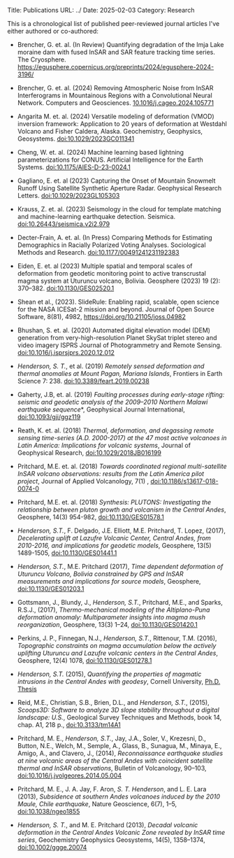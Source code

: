 Title: Publications
URL: ../
Date: 2025-02-03
Category: Research

This is a chronological list of published peer-reviewed journal articles I've either authored or co-authored:

* Brencher, G. et. al. (In Review) Quantifying degradation of the Imja Lake moraine dam with fused InSAR and SAR feature tracking time series. The Cryosphere. https://egusphere.copernicus.org/preprints/2024/egusphere-2024-3196/

* Brencher, G. et. al. (2024) Removing Atmospheric Noise from InSAR Interferograms in Mountainous Regions with a Convolutional Neural Network. Computers and Geosciences. [10.1016/j.cageo.2024.105771](https://doi.org/10.1016/j.cageo.2024.105771)

* Angarita M. et. al. (2024) Versatile modeling of deformation (VMOD) inversion framework: Application to 20 years of deformation at Westdahl Volcano and Fisher Caldera, Alaska. Geochemistry, Geophysics, Geosystems. [doi:10.1029/2023GC011341](https://doi.org/10.1029/2023GC011341)

* Cheng, W. et. al. (2024) Machine learning based lightning parameterizations for CONUS. Artificial Intelligence for the Earth Systems. [doi:10.1175/AIES-D-23-0024.1](https://doi.org/10.1175/AIES-D-23-0024.1)

* Gagliano, E. et. al (2023) Capturing the Onset of Mountain Snowmelt Runoff Using Satellite Synthetic Aperture Radar. Geophysical Research Letters. [doi:10.1029/2023GL105303](https://doi.org/10.1029/2023GL105303)

* Krauss, Z. et. al. (2023) Seismology in the cloud for template matching and machine-learning earthquake detection. Seismica. [doi:10.26443/seismica.v2i2.979](http://dx.doi.org/10.26443/seismica.v2i2.979)

* Decter-Frain, A. et. al. (In Press) Comparing Methods for Estimating Demographics in Racially Polarized Voting Analyses. Sociological Methods and Research. [doi:10.1177/00491241231192383]([https://doi.org/10.1177/00491241231192383)

* Eiden, E. et. al (2023) Multiple spatial and temporal scales of deformation from geodetic monitoring point to active transcrustal magma system at Uturuncu volcano, Bolivia. Geosphere (2023) 19 (2): 370–382. [doi:10.1130/GES02520.1](https://doi.org/10.1130/GES02520.1)

* Shean et al., (2023). SlideRule: Enabling rapid, scalable, open science for the NASA ICESat-2 mission and beyond. Journal of Open Source Software, 8(81), 4982, https://doi.org/10.21105/joss.04982

* Bhushan, S. et. al. (2020) Automated digital elevation model (DEM) generation from very-high-resolution Planet SkySat triplet stereo and video imagery ISPRS Journal of Photogrammetry and Remote Sensing. [doi:10.1016/j.isprsjprs.2020.12.012](https://doi.org/10.1016/j.isprsjprs.2020.12.012)

* *Henderson, S. T.*, et al. (2019) *Remotely sensed deformation and thermal anomalies at Mount Pagan, Mariana Islands*, Frontiers in Earth Science 7: 238. [doi:10.3389/feart.2019.00238](https://doi.org/10.3389/feart.2019.00238)

* Gaherty, J.B, et. al. (2019)  *Faulting processes during early-stage rifting: seismic and geodetic analysis of the 2009–2010 Northern Malawi earthquake sequence**, Geophysical Journal International, [doi:10.1093/gji/ggz119](https://doi.org/10.1093/gji/ggz119)

* Reath, K. et. al. (2018) *Thermal, deformation, and degassing remote sensing time-series (A.D. 2000-2017) at the 47 most active volcanoes in Latin America: Implications for volcanic systems*, Journal of Geophysical Research, [doi:10.1029/2018JB016199](https://doi.org/10.1029/2018JB016199)

* Pritchard, M.E. et. al. (2018) *Towards coordinated regional multi-satellite InSAR volcano observations: results from the Latin America pilot project*, Journal of Applied Volcanology, 7(1) , [doi:10.1186/s13617-018-0074-0](https://doi.org/10.1186/s13617-018-0074-0)

* Pritchard, M.E. et. al. (2018) *Synthesis: PLUTONS: Investigating the relationship between pluton growth and volcanism in the Central Andes*, Geosphere, 14(3) 954-982, [doi:10.1130/GES01578.1](https://doi.org/10.1130/GES01578.1)

* *Henderson, S.T.*, F. Delgado, J.E. Elliott, M.E. Pritchard, T. Lopez, (2017), *Decelerating uplift at Lazufre Volcanic Center, Central Andes, from 2010-2016, and implications for geodetic models*, Geosphere, 13(5) 1489-1505, [doi:10.1130/GES01441.1](https://doi.org/doi:10.1130/GES01441.1)

* *Henderson, S.T.*, M.E. Pritchard (2017), *Time dependent deformation of Uturuncu Volcano, Bolivia constrained by GPS and InSAR measurements and implications for source models*, Geosphere, [doi:10.1130/GES01203.1](https://doi.org/10.1130/GES01203.1)

* Gottsmann, J., Blundy, J., *Henderson, S.T.*, Pritchard, M.E., and Sparks, R.S.J., (2017), *Thermo-mechanical modeling of the Altiplano-Puna deformation anomaly: Multiparameter insights into magma mush reorganization*, Geosphere, 13(3) 1–24, [doi:10.1130/GES01420.1](https://doi.org/10.1130/GES01420.1)

* Perkins, J. P.,  Finnegan, N.J.,  *Henderson, S.T.*,  Rittenour, T.M. (2016), *Topographic constraints on magma accumulation below the actively uplifting Uturuncu and Lazufre volcanic centers in the Central Andes*, Geosphere, 12(4) 1078, [doi:10.1130/GES01278.1](https://doi.org/10.1130/GES01278.1)

*  *Henderson, S.T.* (2015), *Quantifying the properties of magmatic intrusions in the Central Andes with geodesy*, Cornell University, [Ph.D. Thesis](https://ecommons.cornell.edu/handle/1813/40724)

* Reid, M.E., Christian, S.B., Brien, D.L., and *Henderson, S.T.*, (2015), *Scoops3D: Software to analyze 3D slope stability throughout a digital landscape: U.S.*, Geological Survey Techniques and Methods, book 14, chap. A1, 218 p., [doi:10.3133/tm14A1](https://doi.org/10.3133/tm14A1)

* Pritchard, M. E., *Henderson, S.T.*, Jay, J.A., Soler, V., Krezesni, D., Button, N.E., Welch, M., Semple, A., Glass, B., Sunagua, M., Minaya, E., Amigo, A., and Clavero, J., (2014), *Reconnaissance earthquake studies at nine volcanic areas of the Central Andes with coincident satellite thermal and InSAR observations*, Bulletin of Volcanology, 90–103, [doi:10.1016/j.jvolgeores.2014.05.004](https://doi.org/10.1016/j.jvolgeores.2014.05.004)

* Pritchard, M. E., J. A. Jay, F. Aron, *S. T. Henderson*, and L. E. Lara (2013), *Subsidence at southern Andes volcanoes induced by the 2010 Maule, Chile earthquake*, Nature Geoscience, 6(7), 1–5, [doi:10.1038/ngeo1855](https://doi.org/doi:10.1038/ngeo1855)

* *Henderson, S. T.*, and M. E. Pritchard (2013), *Decadal volcanic deformation in the Central Andes Volcanic Zone revealed by InSAR time series*, Geochemistry Geophysics Geosystems, 14(5), 1358–1374, [doi:10.1002/ggge.20074](https://doi.org/10.1002/ggge.20074)
